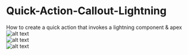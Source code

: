 # Quick-Action-Callout-Lightning
How to create a quick action that invokes a lightning component &amp; apex
<br>
![alt text](https://i.gyazo.com/1b2a6e286d7cc9353e461db3b52c8861.png)
<br>
![alt text](https://i.gyazo.com/0970c30283ac4316cd26db30f6e89856.png)
<br>
![alt text](https://i.gyazo.com/1df3d75d23c960fecebf44c29baf1f40.png)
